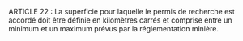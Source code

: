 ARTICLE 22 : La superficie pour laquelle le permis de recherche est
accordé doit être définie en kilomètres carrés et comprise entre un
minimum et un maximum prévus par la réglementation minière.